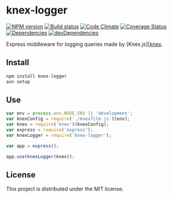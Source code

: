# knex-logger

[![NPM version][npm-image]][npm-url] [![Build status][travis-image]][travis-url] [![Code Climate][codeclimate-image]][codeclimate-url] [![Coverage Status][coverage-image]][coverage-url] [![Dependencies][david-image]][david-url] [![devDependencies][david-dev-image]][david-dev-url]

Express middleware for logging queries made by [Knex.js][[knex].

## Install

``` bash
npm install knex-logger
avn setup
```

## Use

```javascript
var env = process.env.NODE_ENV || 'development';
var knexConfig = require('./knexfile.js')[env];
var knex = require('knex')(knexConfig);
var express = require('express');
var knexLogger = require('knex-logger');

var app = express();

app.use(knexLogger(knex));
```


## License

This project is distributed under the MIT license.


[travis-url]: http://travis-ci.org/wbyoung/knex-logger
[travis-image]: https://secure.travis-ci.org/wbyoung/knex-logger.png?branch=master
[npm-url]: https://npmjs.org/package/knex-logger
[npm-image]: https://badge.fury.io/js/knex-logger.png
[codeclimate-image]: https://codeclimate.com/github/wbyoung/knex-logger.png
[codeclimate-url]: https://codeclimate.com/github/wbyoung/knex-logger
[coverage-image]: https://coveralls.io/repos/wbyoung/knex-logger/badge.png
[coverage-url]: https://coveralls.io/r/wbyoung/knex-logger
[david-image]: https://david-dm.org/wbyoung/knex-logger.png?theme=shields.io
[david-url]: https://david-dm.org/wbyoung/knex-logger
[david-dev-image]: https://david-dm.org/wbyoung/knex-logger/dev-status.png?theme=shields.io
[david-dev-url]: https://david-dm.org/wbyoung/knex-logger#info=devDependencies

[knex]: http://knexjs.org
